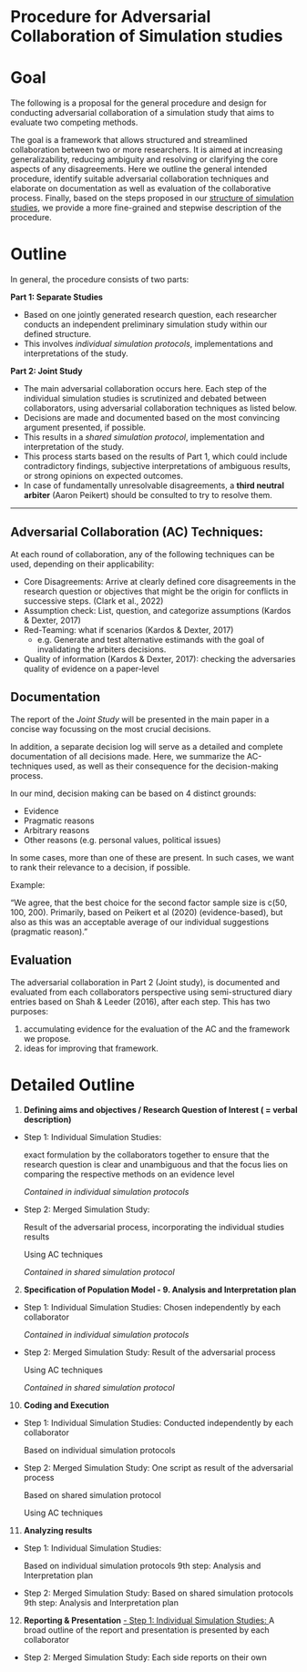 # Procedure for Adversarial Collaboration of Simulation studies

# Goal

The following is a proposal for the general procedure and design for conducting adversarial collaboration of a simulation study that aims to evaluate two competing methods. 

The goal is a framework that allows structured and streamlined collaboration between two or more researchers. It is aimed at increasing generalizability, reducing ambiguity and resolving or clarifying the core aspects of any disagreements. Here we outline the general intended procedure, identify suitable adversarial collaboration techniques and elaborate on documentation as well as evaluation of the collaborative process. Finally, based on the steps proposed in our [structure of simulation studies](https://github.com/valentinkm/RedTeamCFA/blob/main/Merged%20Structure%20of%20a%20Simulation%20Study.md), we provide a more fine-grained and stepwise description of the procedure.

# Outline

In general, the procedure consists of two parts:

**Part 1: Separate Studies**

- Based on one jointly generated research question, each researcher conducts an independent preliminary simulation study within our defined structure.
- This involves *individual simulation protocols*, implementations and interpretations of the study.

**Part 2: Joint Study**

- The main adversarial collaboration occurs here. Each step of the individual simulation studies is scrutinized and debated between collaborators, using adversarial collaboration techniques as listed below.
- Decisions are made and documented based on the most convincing argument presented, if possible.
- This results in a *shared simulation protocol*, implementation and interpretation of the study.
- This process starts based on the results of Part 1, which could include contradictory findings, subjective interpretations of ambiguous results, or strong opinions on expected outcomes.
- In case of fundamentally unresolvable disagreements, a **third neutral arbiter** (Aaron Peikert) should be consulted to try to resolve them.

---

## Adversarial Collaboration (AC) Techniques:

At each round of collaboration, any of the following techniques can be used, depending on their applicability:

- Core Disagreements: Arrive at clearly defined core disagreements in the research question or objectives that might be the origin for conflicts in successive steps. (Clark et al., 2022)
- Assumption check: List, question, and categorize assumptions (Kardos & Dexter, 2017)
- Red-Teaming: what if scenarios (Kardos & Dexter, 2017)
    - e.g. Generate and test alternative estimands with the goal of invalidating the arbiters decisions.
- Quality of information (Kardos & Dexter, 2017): checking the adversaries quality of evidence on a paper-level

## Documentation

The report of the *Joint Study* will be presented in the main paper in a concise way focussing on the most crucial decisions. 

In addition, a separate decision log will serve as a detailed and complete documentation of all decisions made. Here, we summarize the AC-techniques used, as well as their consequence for the decision-making process.

In our mind, decision making can be based on 4 distinct grounds: 

- Evidence
- Pragmatic reasons
- Arbitrary reasons
- Other reasons (e.g. personal values, political issues)

In some cases, more than one of these are present. In such cases, we want to rank their relevance to a decision, if possible.

Example:

“We agree, that the best choice for the second factor sample size is c(50, 100, 200). Primarily, based on Peikert et al (2020) (evidence-based), but also as this was an acceptable average of our individual suggestions (pragmatic reason).”

## Evaluation

The adversarial collaboration in Part 2 (Joint study), is documented and evaluated from each collaborators perspective using semi-structured diary entries based on Shah & Leeder (2016), after each step. This has two purposes:

1. accumulating evidence for the evaluation of the AC and the framework we propose.
2. ideas for improving that framework.
    
    

# Detailed Outline

1. **Defining aims and objectives / Research Question of Interest ( = verbal description)**
- Step 1: Individual Simulation Studies:
    
    exact formulation by the collaborators together to ensure that the research question is clear and unambiguous and that the focus lies on comparing the respective methods on an evidence level
    
    *Contained in individual simulation protocols*
    
- Step 2: Merged Simulation Study:
    
    Result of the adversarial process, incorporating the individual studies results
    
    Using AC techniques
    
    *Contained in shared simulation protocol*
    
2. **Specification of Population Model - 9. Analysis and Interpretation plan**
- Step 1: Individual Simulation Studies:
Chosen independently by each collaborator
    
    *Contained in individual simulation protocols*
    
- Step 2: Merged Simulation Study:
Result of the adversarial process
    
    Using AC techniques
    
    *Contained in shared simulation protocol*
    
10. **Coding and Execution**
- Step 1: Individual Simulation Studies:
Conducted independently by each collaborator
    
    Based on individual simulation protocols
    
- Step 2: Merged Simulation Study:
One script as result of the adversarial process
    
    Based on shared simulation protocol
    
    Using AC techniques
    
11. **Analyzing results**
- Step 1: Individual Simulation Studies:
    
    Based on individual simulation protocols 9th step: Analysis and Interpretation plan
    
- Step 2: Merged Simulation Study:
Based on shared simulation protocols 9th step: Analysis and Interpretation plan
    
    
12. **Reporting & Presentation**
<u>- Step 1: Individual Simulation Studies: </u>
A broad outline of the report and presentation is presented by each collaborator
- Step 2: Merged Simulation Study:
Each side reports on their own
